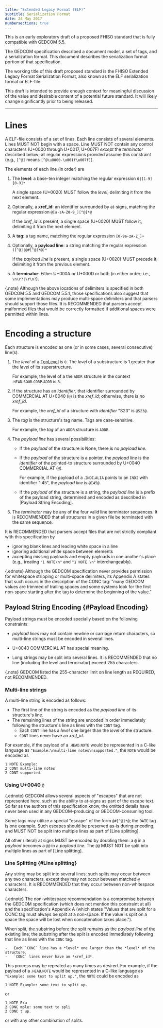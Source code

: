 ```yaml
---
title: "Extended Legacy Format (ELF)"
subtitle: Serialization Format
date: 24 May 2017
numbersections: true
...
```

This is an early exploratory draft of a proposed FHISO standard that is fully compatible with GEDCOM 5.5.

The GEDCOM specification described a document model, a set of tags, and a serialization format.
This document describes the serialization format portion of that specification.

The working title of this draft proposed standard is the FHISO Extended Legacy Format Serialization Format,
also known as the ELF serialization format
or ELF-file.

This draft is intended to provide enough context for meaningful discussion of the value and desirable content of a potential future standard.
It will likely change significantly prior to being released.

----

# Lines

A ELF-file consists of a set of lines.
Each line consists of several elements.
Lines MUST NOT begin with a space.
Line MUST NOT contain any control characters (U+0000 through U+0017, U+007F) *except* the *terminator* described below; all regular expressions provided assume this constraint (e.g., `[^@]` means `[^@\u0000-\u001f\u007f]`).

The elements of each line (in order) are

1.  The **level**: a base-ten integer matching the regular expression `0|[1-9][0-9]*`

    A single space (U+0020) MUST follow the *level*, delimiting it from the next element.

2.  Optionally, a **xref_id**: an identifier surrounded by at-signs, matching the regular expression `@[a-zA-Z0-9_][^@]*@`

    If the *xref_id* is present, a single space (U+0020) MUST follow it, delimiting it from the next element.

3.  A **tag**: a tag name, matching the regular expression `[0-9a-zA-Z_]+`

4.  Optionally, a **payload line**: a string matching the regular expression `([^@]|@#[^@]*@)*`

    If the *payload line* is present, a single space (U+0020) MUST precede it, delimiting it from the previous element.

5.  A **terminator**: Either U+000A or U+000D or both (in either order; i.e., `\n\r?|\r\n?`).

{.note} Although the above locations of delimiters is specified in both GEDCOM 5.5 and GEDCOM 5.5.1, those specifications also suggest that some implementations may produce multi-space delimiters and that parsers should support those files.  It is RECOMMENDED that parsers accept malformed files that would be correctly formatted if additional spaces were permitted within lines.


# Encoding a structure

Each structure is encoded as one (or in some cases, several consecutive) line(s).

1.  The *level* of a [TopLevel](tag-list.html#TopLevel) is `0`.
    The *level* of a substructure is 1 greater than the *level* of its superstructure.
    
    For example, the level of a the `ADDR` structure in the context .`HEAD`.`SOUR`.`CORP`.`ADDR` is `3`.

2.  If the structure has an *identifier*, that identifier surrounded by COMMERCIAL AT U+0040 (`@`) is the *xref_id*; otherwise, there is no *xref_id*.
    
    For example, the *xref_id* of a structure with *identifier* "S23" is `@S23@`.

3.  The *tag* is the structure's tag name.  Tags are case-sensitive.

    For example, the *tag* of an `ADDR` structure is `ADDR`.

4.  The *payload line* has several possibilities:
    
    -   If the *payload* of the structure is None, there is no *payload line*.
    
    -   If the *payload* of the structure is a pointer, the *payload line* is the *identifier* of the pointed-to structure surrounded by U+0040 COMMERCIAL AT (`@`).
        
        For example, if the payload of a .`INDI`.`ALIA` points to an `INDI` with identifier "I45", the *payload line* is `@I45@`.
    
    -   If the *payload* of the structure is a string, the *payload line* is a prefix of the payload string, determined and encoded as described in [Payload String Encoding].

5.  The *terminator* may be any of the four valid line terminator sequences.
    It is RECOMMENDED that all structures in a given file be terminated with the same sequence.

It is RECOMMENDED that parsers accept files that are not strictly compliant with this specification by

-   ignoring blank lines and leading white space in a line
-   ignoring additional white space between elements
-   accepting missing payloads and empty payloads in one another's place (e.g., treating `"1 NOTE\n"` and `"1 NOTE \n"` interchangeably).

{.ednote} Although the GEDCOM specification never provides permission for whitespace stripping or multi-space delimiters, its Appendix A states that such occurs in the description of the CONC tag: "many GEDCOM values are trimmed of trailing spaces and some systems look for the first non-space starting after the tag to determine the beginning of the value."

## Payload String Encoding {#Payload Encoding}

Payload strings must be encoded specially based on the following constraints:

-   *payload line*s may not contain newline or carriage return characters, so multi-line strings must be encoded in several lines.

-   U+0040 COMMERCIAL AT has special meaning.

-   Long strings may be split into several lines.
    It is RECOMMENDED that no line (including the level and terminator) exceed 255 characters.

{.note} GEDCOM listed the 255-character limit on line length as REQUIRED, not RECOMMENDED.

### Multi-line strings

A multi-line string is encoded as follows:

-   The first line of the string is encoded as the *payload line* of its structure's line.
-   The remaining lines of the string are encoded in order immediately following the structure's line as lines with the `CONT` tag.
    -   Each `CONT` line has a *level* one larger than the *level* of the structure.
    -   `CONT` lines never have an *xref_id*.

For example, if the payload of a .`HEAD`.`NOTE` would be represented in a C-like language as `"Example:\nmulti-line notes\nsupported."`, the `NOTE` would be encoded as

````gedcom
1 NOTE Example:
2 CONT multi-line notes
2 CONT supported.
````


### Using U+0040 `@`

{.ednote} GEDCOM allows several aspects of "escapes" that are not represented here, such as the ability to at-signs as part of the escape text.  So far as the authors of this specification know, the omitted details have never been used in any GEDCOM-producing or GEDCOM-consuming tool.

Some tags may utilize a special "escape" of the form `@#[^@]*@`; the `DATE` tag is one example.
Such escapes should be preserved as-is during encoding, and MUST NOT be split into multiple lines as part of [Line splitting].

All other (literal) at signs MUST be encoded by doubling them:
a `@` in a *payload* becomes a `@@` in a *payload line*.
The `@@` MUST NOT be split into multiple lines as part of [Line splitting].


### Line Splitting {#Line splitting}

Any string may be split into several lines; such splits may occur between any two characters, except they may not occur between matched `@` characters. It is RECOMMENDED that they occur between non-whitespace characters.

{.ednote} The non-whitespace recommendation is a compromise between the GEDCOM specification (which does not mention this constraint at all) and the specification's Appendix A (which states "Values that are split for a CONC tag must always be split at a non-space. If the value is split on a space the space will be lost when concatenation takes place.").

When split, the substring before the split remains as the *payload line* of the existing line; the substring after the split is encoded immediately following that line as lines with the `CONC` tag.

    -   Each `CONC` line has a *level* one larger than the *level* of the structure.
    -   `CONC` lines never have an *xref_id*.

This process may be repeated as many times as desired.  For example, if the payload of a .`HEAD`.`NOTE` would be represented in a C-like language as `"Example: some text to split up."`, the `NOTE` could be encoded as 

````gedcom
1 NOTE Example: some text to split up.
````

or

````gedcom
1 NOTE Exa
2 CONC mple: some text to spli
2 CONC t up.
````

or with any other combination of splits.
